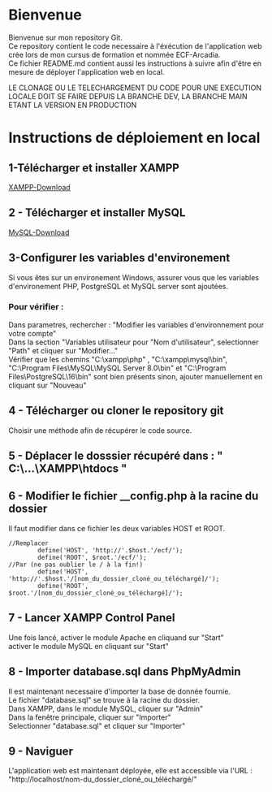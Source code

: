 # Bienvenue

Bienvenue sur mon repository Git.  
Ce repository contient le code necessaire à l'éxécution de l'application web crée lors de mon cursus de formation et nommée ECF-Arcadia.  
Ce fichier README.md contient aussi les instructions à suivre afin d'être en mesure de déployer l'application web en local.  

LE CLONAGE OU LE TELECHARGEMENT DU CODE POUR UNE EXECUTION LOCALE DOIT SE FAIRE DEPUIS LA BRANCHE DEV, LA BRANCHE MAIN ETANT LA VERSION EN PRODUCTION  

# Instructions de déploiement en local

## 1-Télécharger et installer XAMPP 
[XAMPP-Download](https://www.apachefriends.org/fr/index.html)  
## 2 - Télécharger et installer MySQL
[MySQL-Download](https://dev.mysql.com/downloads/mysql/)

## 3-Configurer les variables d'environement
Si vous êtes sur un environement Windows, assurer vous que les variables d'environement PHP, PostgreSQL et MySQL server sont ajoutées.

### Pour vérifier :
  Dans parametres, rechercher : "Modifier les variables d'environnement pour votre compte"  
  Dans la section "Variables utilisateur pour "Nom d'utilisateur", selectionner "Path" et cliquer sur "Modifier..."  
  Vérifier que les chemins "C:\xampp\php" , "C:\xampp\mysql\bin", "C:\Program Files\MySQL\MySQL Server 8.0\bin" et "C:\Program Files\PostgreSQL\16\bin" sont bien présents sinon, ajouter manuellement en cliquant sur "Nouveau"  

  ## 4 - Télécharger ou cloner le repository git

  Choisir une méthode afin de récupérer le code source.

  ## 5 - Déplacer le dosssier récupéré dans : " C:\\...\XAMPP\htdocs "  

  ## 6 - Modifier le fichier __config.php à la racine du dossier  

  Il faut modifier dans ce fichier les deux variables HOST et ROOT.  

```
//Remplacer
        define('HOST', 'http://'.$host.'/ecf/');
        define('ROOT', $root.'/ecf/');
//Par (ne pas oublier le / à la fin!)
        define('HOST', 'http://'.$host.'/[nom_du_dossier_cloné_ou_téléchargé]/');
        define('ROOT', $root.'/[nom_du_dossier_cloné_ou_téléchargé]/');
```

## 7 - Lancer XAMPP Control Panel

Une fois lancé, activer le module Apache en cliquand sur "Start"  
activer le module MySQL en cliquant sur "Start"

## 8 - Importer database.sql dans PhpMyAdmin

Il est maintenant necessaire d'importer la base de donnée fournie.  
Le fichier "database.sql" se trouve à la racine du dossier.  
Dans XAMPP, dans le module MySQL, cliquer sur "Admin"  
Dans la fenêtre principale, cliquer sur "Importer"  
Selectionner "database.sql" et cliquer sur "Importer"

## 9 - Naviguer

L'application web est maintenant déployée, elle est accessible via l'URL : 
 "http://localhost/nom-du_dossier_cloné_ou_téléchargé/"


  

  

  

  

  
  
  




